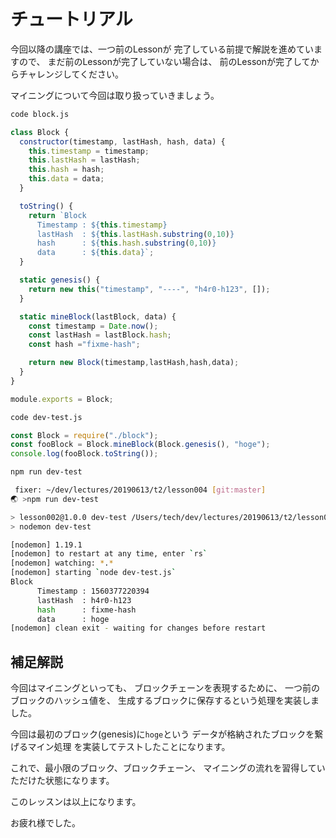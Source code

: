 # チュートリアル

今回以降の講座では、一つ前のLessonが
完了している前提で解説を進めていますので、
まだ前のLessonが完了していない場合は、
前のLessonが完了してからチャレンジしてください。

マイニングについて今回は取り扱っていきましょう。

``` bash terminal
code block.js
```

``` js block.js
class Block {
  constructor(timestamp, lastHash, hash, data) {
    this.timestamp = timestamp;
    this.lastHash = lastHash;
    this.hash = hash;
    this.data = data;
  }

  toString() {
    return `Block
      Timestamp : ${this.timestamp}
      lastHash  : ${this.lastHash.substring(0,10)}
      hash      : ${this.hash.substring(0,10)}
      data      : ${this.data}`;
  }

  static genesis() {
    return new this("timestamp", "----", "h4r0-h123", []);
  }

  static mineBlock(lastBlock, data) {
    const timestamp = Date.now();
    const lastHash = lastBlock.hash;
    const hash ="fixme-hash";

    return new Block(timestamp,lastHash,hash,data);
  }
}

module.exports = Block;
```

``` bash terminal
code dev-test.js
```

``` js dev-test.js
const Block = require("./block");
const fooBlock = Block.mineBlock(Block.genesis(), "hoge");
console.log(fooBlock.toString());
```

``` bash terminal 
npm run dev-test
```

``` bash terminal result
 fixer: ~/dev/lectures/20190613/t2/lesson004 [git:master] 
🌏 >npm run dev-test

> lesson002@1.0.0 dev-test /Users/tech/dev/lectures/20190613/t2/lesson004
> nodemon dev-test

[nodemon] 1.19.1
[nodemon] to restart at any time, enter `rs`
[nodemon] watching: *.*
[nodemon] starting `node dev-test.js`
Block
      Timestamp : 1560377220394
      lastHash  : h4r0-h123
      hash      : fixme-hash
      data      : hoge
[nodemon] clean exit - waiting for changes before restart
```

## 補足解説

今回はマイニングといっても、
ブロックチェーンを表現するために、
一つ前のブロックのハッシュ値を、
生成するブロックに保存するという処理を実装しました。

今回は最初のブロック(genesis)に`hoge`という
データが格納されたブロックを繋げるマイン処理
を実装してテストしたことになります。

これで、最小限のブロック、ブロックチェーン、
マイニングの流れを習得していただけた状態になります。

このレッスンは以上になります。

お疲れ様でした。


